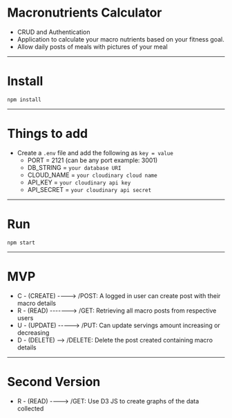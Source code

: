 # Macronutrients Calculator
  - CRUD and Authentication
  - Application to calculate your macro nutrients based on your fitness goal.
  - Allow daily posts of meals with pictures of your meal

---

# Install

`npm install`

---

# Things to add

- Create a `.env` file and add the following as `key = value`
  - PORT = 2121 (can be any port example: 3001)
  - DB_STRING = `your database URI`
  - CLOUD_NAME = `your cloudinary cloud name`
  - API_KEY = `your cloudinary api key`
  - API_SECRET = `your cloudinary api secret`

---

# Run

`npm start`

---

# MVP

  - C - (CREATE) ----> /POST: A logged in user can create post with their macro details
  - R - (READ) -------> /GET: Retrieving all macro posts from respective users
  - U - (UPDATE) -----> /PUT: Can update servings amount increasing or decreasing
  - D - (DELETE) --> /DELETE: Delete the post created containing macro details

---

# Second Version

  - R - (READ) ----> /GET: Use D3 JS to create graphs of the data collected
  